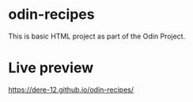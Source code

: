 # odin-recipes

This is basic HTML project as part of the Odin Project.

# Live preview

https://dere-12.github.io/odin-recipes/
